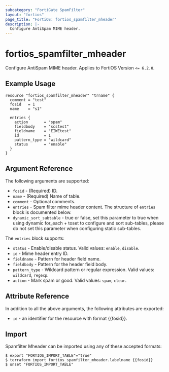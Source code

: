 ```yaml
---
subcategory: "FortiGate SpamFilter"
layout: "fortios"
page_title: "FortiOS: fortios_spamfilter_mheader"
description: |-
  Configure AntiSpam MIME header.
---
```


# fortios_spamfilter_mheader
Configure AntiSpam MIME header. Applies to FortiOS Version `<= 6.2.0`.

## Example Usage

```hcl
resource "fortios_spamfilter_mheader" "trname" {
  comment = "test"
  fosid   = 1
  name    = "s1"

  entries {
    action       = "spam"
    fieldbody    = "scstest"
    fieldname    = "EIWEtest"
    id           = 1
    pattern_type = "wildcard"
    status       = "enable"
  }
}
```

## Argument Reference

The following arguments are supported:

* `fosid` - (Required) ID.
* `name` - (Required) Name of table.
* `comment` - Optional comments.
* `entries` - Spam filter mime header content. The structure of `entries` block is documented below.
* `dynamic_sort_subtable` - true or false, set this parameter to true when using dynamic for_each + toset to configure and sort sub-tables, please do not set this parameter when configuring static sub-tables.

The `entries` block supports:

* `status` - Enable/disable status. Valid values: `enable`, `disable`.
* `id` - Mime header entry ID.
* `fieldname` - Pattern for header field name.
* `fieldbody` - Pattern for the header field body.
* `pattern_type` - Wildcard pattern or regular expression. Valid values: `wildcard`, `regexp`.
* `action` - Mark spam or good. Valid values: `spam`, `clear`.


## Attribute Reference

In addition to all the above arguments, the following attributes are exported:
* `id` - an identifier for the resource with format {{fosid}}.

## Import

Spamfilter Mheader can be imported using any of these accepted formats:
```
$ export "FORTIOS_IMPORT_TABLE"="true"
$ terraform import fortios_spamfilter_mheader.labelname {{fosid}}
$ unset "FORTIOS_IMPORT_TABLE"
```
